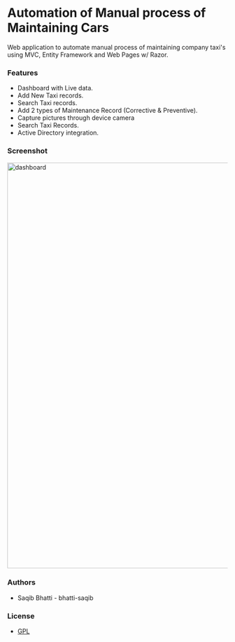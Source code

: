 Automation of Manual process of Maintaining Cars
=====

Web application to automate manual process of maintaining company taxi's using MVC, Entity Framework and Web Pages w/ Razor.

### Features
- Dashboard with Live data.
- Add New Taxi records.
- Search Taxi records.
- Add 2 types of Maintenance Record (Corrective & Preventive).
- Capture pictures through device camera
- Search Taxi Records.
- Active Directory integration.

### Screenshot

<img width="926" alt="dashboard" src="https://user-images.githubusercontent.com/6277495/49084348-aabf8980-f268-11e8-9c7f-e66d3d78ca01.PNG">

### Authors
- Saqib Bhatti - bhatti-saqib

### License
- [GPL](https://www.gnu.org/licenses/gpl-3.0.en.html)



